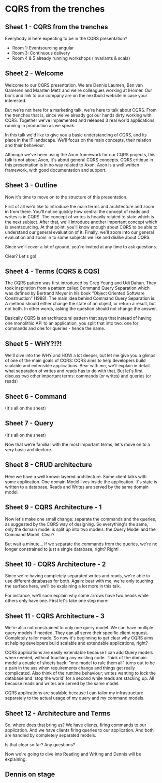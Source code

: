 CQRS from the trenches
======================

## Sheet 1 - CQRS from the trenches

<!-- 
  Speaker: BG
  Goal: Make sure everyone is in the correct room
--> 

Everybody in here expecting to be in the CQRS presentation? 

- Room 1: Eventsourcing angular
- Room 3: Continuous delivery
- Room 4 & 5 already running workshops (invariants & scala)

## Sheet 2 - Welcome

<!-- 
  Speaker: BG
  Goals: 
    - Introduce the speakers
    - State our main goal
    - Axon disclaimer
-->

Welcome to our CQRS presentation. We are Dennis Laumen, Ben van Gameren and Maarten Metz and we're colleagues working at IHomer. Our bio's and link to our company are on the nextbuild website in case your interested.

But we're not here for a marketing talk, we're here to talk about CQRS. From the trenches that is, since we've already got our hands dirty working with CQRS. Together we've implemented and released 3 real world applications, running in production as we speak. 

In this talk we'd like to give you a basic understanding of CQRS, and its place in the IT landscape. We'll focus on the main concepts, their relation and their behaviour.  

Although we've been using the Axon framework for our CQRS projects, this talk is not about Axon, it's about general CQRS concepts. CQRS critique in this presentation is in no way related to Axon. Axon is a well written framework, with good documentation and support.

## Sheet 3 - Outline

<!--
  Speaker: BG
  Goals: Make sure people understand the structure of our talk
-->

Now it's time to move on to the structure of this presentation. 

First of all we'd like to introduce the main terms and architecture and zoom in from there. You'll notice quickly how central the concept of reads and writes is in CQRS. The concept of writes is heavily related to state which is the next subject. After that, we'll introduce another important concept which is eventsourcing. At that point, you'll know enough about CQRS to be able to understand our general evaluation of it. Finally, we'll zoom into our general evaluation and zoom in to some subjects we like and dislike about CQRS.

Since we'll cover a lot of ground, you're invited at any time to ask questions.

Clear? Let's go!

## Sheet 4 - Terms (CQRS & CQS)

<!--
  Speaker: MM
  Goals: Define 'CQRS' and explain its roots
-->

The CQRS pattern was first introduced by Greg Young and Udi Dahan. They took inspiration from a pattern called Command Query Separation which was defined by Bertrand Meyer in his book “Object Oriented Software Construction” (1988). The main idea behind Command Query Separation is: A method should either change the state of an object, or return a result, but not both. In other words, asking the question should not change the answer.

Basically CQRS is an architectural pattern that says that instead of having one monolithic API to an application, you split that into two: one for commands and one for queries - hence the name.

## Sheet 5 - WHY?!?!

<!--
  Speaker: MM
  Goals: Give the audience a first glimps of WHY you would want CQRS
-->

We'll dive into the WHY and HOW a lot deeper, but let me give you a glimps of one of the main goals of CQRS: CQRS aims to help developers build scalable and extensible applications. Bear with me, we'll explain in detail what separation of writes and reads has to do with that. But let's first discuss two other important terms: commands (or writes) and queries (or reads)

## Sheet 6 - Command

<!--
  Speaker: MM
  Goals: Define 'Command'
-->

(It's all on the sheet)

## Sheet 7 - Query

<!--
  Speaker: MM
  Goals: Define 'Query'
-->

(It's all on the sheet)

Now that we're familiar with the most important terms, let's move on to a very basic architecture.

## Sheet 8 - CRUD architecture

<!--
  Speaker: MM
  Goal: Start from the reference point of the audience. A standard CRUD architecture.
-->

Here we have a well known layered architecture. Some client talks with some application. One domain Model lives inside the application. It's state is written to a database. Reads and Writes are served by the same domain model.

## Sheet 9 - CQRS Architecture - 1

<!--
  Speaker: MM
  Goal: Introduce the simplest CQRS architecture possible
-->

Now let's make one small change: separate the commands and the queries, as suggested by the CQRS way of designing. So everything's the same, only the domain model is split up into two models: the Query Model and the Command Model. Clear?

But wait a minute... If we separate the commands from the queries, we're no longer constrained to just a single database, right? Right! 

## Sheet 10 - CQRS Architecture - 2

<!--
  Speaker: MM
  Goal: Explain the positive consequences of separating reads and writes
-->

Since we're having completely separated writes and reads, we're able to use different databases for both. Again: bear with me, we're only touching the surface here, we'll be explaining a lot more in this talk.

For instance, we'll soon explain why some arrows have two heads while others only have one. First let's take one step more:

## Sheet 11 - CQRS Architecture - 3

<!--
  Speaker: MM
  Goal: Take the positive consequences one step further.
-->

We're also not constrained to only one query model. We can have multiple query models if needed. They can all serve their specific client request. Completely tailor made. So now it's beginning to get clear why CQRS aims at helping developers build scalable and extendable applications, right? 

CQRS applications are easily extendable because I can add Query models when needed, without touching any existing code. Think of the domain model a couple of sheets back; "one model to rule them all" turns out to be a pain in the ass when requirements change and things get really complicated. Also think of the runtime behaviour; writes wanting to lock the database and 'stop the world' for a second while reads are stacking up. All because reads and writes are served by the same model.

CQRS applications are scalable because I can tailor my infrastructure separately to the actual usage of my query and my command models. 

## Sheet 12 - Architecture and Terms

<!--
  Speaker: MM
  Goal: Now couple terms and architecture in one picture and make sure everyone understands.
-->

So, where does that bring us? We have clients, firing commands to our application. And we have clients firing queries to our application. And both are handled by completely separated models.

Is that clear so far? Any questions? 

Now we're going to dive into Reading and Writing and Dennis will be explaining:

## Dennis on stage






